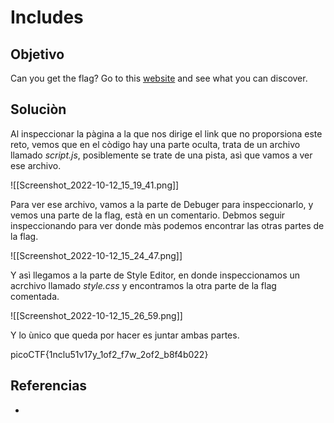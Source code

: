 # Includes
## Objetivo
Can you get the flag? Go to this [website](http://saturn.picoctf.net:57833/) and see what you can discover.

## Soluciòn
Al inspeccionar la pàgina a la que nos dirige el link que no proporsiona este reto, vemos que en el còdigo hay una parte oculta, trata de un archivo llamado *script.js*, posiblemente se trate de una pista, asì que vamos a ver ese archivo.

![[Screenshot_2022-10-12_15_19_41.png]]

Para ver ese archivo, vamos a la parte de Debuger para inspeccionarlo, y vemos una parte de la flag, està en un comentario. Debmos seguir inspeccionando para ver donde màs podemos encontrar las otras partes de la flag.

![[Screenshot_2022-10-12_15_24_47.png]]

Y asì llegamos a la parte de Style Editor, en donde inspeccionamos un acrchivo llamado *style.css* y encontramos la otra parte de la flag comentada.

![[Screenshot_2022-10-12_15_26_59.png]]

Y lo ùnico que queda por hacer es juntar ambas partes.

picoCTF{1nclu51v17y_1of2_f7w_2of2_b8f4b022}

## Referencias
- []()